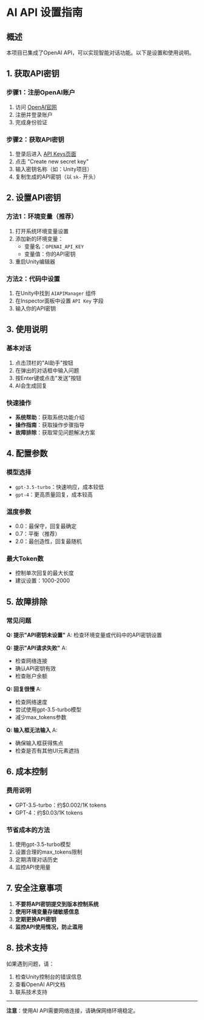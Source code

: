 # AI API 设置指南

## 概述
本项目已集成了OpenAI API，可以实现智能对话功能。以下是设置和使用说明。

## 1. 获取API密钥

### 步骤1：注册OpenAI账户
1. 访问 [OpenAI官网](https://openai.com/)
2. 注册并登录账户
3. 完成身份验证

### 步骤2：获取API密钥
1. 登录后进入 [API Keys页面](https://platform.openai.com/api-keys)
2. 点击 "Create new secret key"
3. 输入密钥名称（如：Unity项目）
4. 复制生成的API密钥（以 `sk-` 开头）

## 2. 设置API密钥

### 方法1：环境变量（推荐）
1. 打开系统环境变量设置
2. 添加新的环境变量：
   - 变量名：`OPENAI_API_KEY`
   - 变量值：你的API密钥
3. 重启Unity编辑器

### 方法2：代码中设置
1. 在Unity中找到 `AIAPIManager` 组件
2. 在Inspector面板中设置 `API Key` 字段
3. 输入你的API密钥

## 3. 使用说明

### 基本对话
1. 点击顶栏的"AI助手"按钮
2. 在弹出的对话框中输入问题
3. 按Enter键或点击"发送"按钮
4. AI会生成回复

### 快速操作
- **系统帮助**：获取系统功能介绍
- **操作指南**：获取操作步骤指导
- **故障排除**：获取常见问题解决方案

## 4. 配置参数

### 模型选择
- `gpt-3.5-turbo`：快速响应，成本较低
- `gpt-4`：更高质量回复，成本较高

### 温度参数
- 0.0：最保守，回复最确定
- 0.7：平衡（推荐）
- 2.0：最创造性，回复最随机

### 最大Token数
- 控制单次回复的最大长度
- 建议设置：1000-2000

## 5. 故障排除

### 常见问题

**Q: 提示"API密钥未设置"**
A: 检查环境变量或代码中的API密钥设置

**Q: 提示"API请求失败"**
A: 
- 检查网络连接
- 确认API密钥有效
- 检查账户余额

**Q: 回复很慢**
A:
- 检查网络速度
- 尝试使用gpt-3.5-turbo模型
- 减少max_tokens参数

**Q: 输入框无法输入**
A:
- 确保输入框获得焦点
- 检查是否有其他UI元素遮挡

## 6. 成本控制

### 费用说明
- GPT-3.5-turbo：约$0.002/1K tokens
- GPT-4：约$0.03/1K tokens

### 节省成本的方法
1. 使用gpt-3.5-turbo模型
2. 设置合理的max_tokens限制
3. 定期清理对话历史
4. 监控API使用量

## 7. 安全注意事项

1. **不要将API密钥提交到版本控制系统**
2. **使用环境变量存储敏感信息**
3. **定期更换API密钥**
4. **监控API使用情况，防止滥用**

## 8. 技术支持

如果遇到问题，请：
1. 检查Unity控制台的错误信息
2. 查看OpenAI API文档
3. 联系技术支持

---

**注意**：使用AI API需要网络连接，请确保网络环境稳定。
